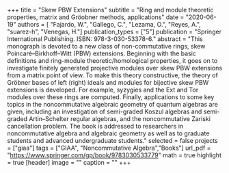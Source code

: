 +++
title = "Skew PBW Extensions"
subtitle = "Ring and module theoretic properties, matrix and Gröobner methods, applications"
date = "2020-06-19"
authors = [ "Fajardo, W.", "Gallego, C.", "Lezama, O.", "Reyes, A.", "suarez-h", "Venegas, H."]
publication_types = ["5"]
publication = "Springer International Publishing. ISBN: 978-3-030-53378-6."
abstract = "This monograph is devoted to a new class of non-commutative rings, skew Poincaré–Birkhoff–Witt (PBW) extensions. Beginning with the basic definitions and ring-module theoretic/homological properties, it goes on to investigate finitely generated projective modules over skew PBW extensions from a matrix point of view. To make this theory constructive, the theory of Gröbner bases of left (right) ideals and modules for bijective skew PBW extensions is developed. For example, syzygies and the Ext and Tor modules over these rings are computed. Finally, applications to some key topics in the noncommutative algebraic geometry of quantum algebras are given, including an investigation of semi-graded Koszul algebras and semi-graded Artin–Schelter regular algebras, and the noncommutative Zariski cancellation problem. The book is addressed to researchers in noncommutative algebra and algebraic geometry as well as to graduate students and advanced undergraduate students."
selected = false
projects = ["giaa"]
tags = ["GIAA", "Noncommutative Algebra","Books"]
url_pdf = "https://www.springer.com/gp/book/9783030533779"
math = true
highlight = true
[header]
image = ""
caption = ""
+++
